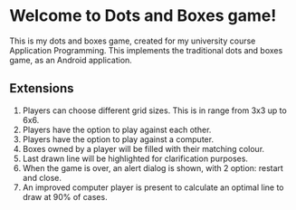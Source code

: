 # Welcome to Dots and Boxes game!

This is my dots and boxes game, created for my university course Application Programming. This implements the traditional dots and boxes game, as an Android application.

## Extensions

 1. Players can choose different grid sizes. This is in range from 3x3 up to 6x6.
 2. Players have the option to play against each other.
 3. Players have the option to play against a computer.
 4.  Boxes owned by a player will be filled with their matching colour.
 5. Last drawn line will be highlighted for clarification purposes.
 6. When the game is over, an alert dialog is shown, with 2 option: restart and close.
 7. An improved computer player is present to calculate an optimal line to draw at 90% of cases.
